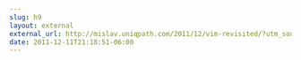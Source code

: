 ```yaml
---
slug: h9
layout: external
external_url: http://mislav.uniqpath.com/2011/12/vim-revisited/?utm_source=feedburner&utm_medium=feed&utm_campaign=Feed%3A+mislav%2Fdev+%28No+Strings+Attached%29
date: 2011-12-11T21:18:51-06:00
---
```

